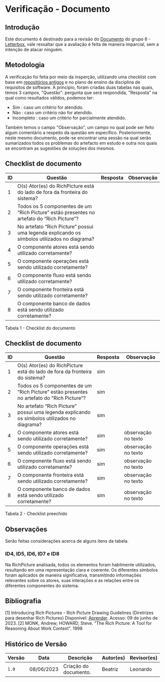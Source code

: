 # Verificação - Documento

## Introdução
Este documento é destinado para a revisão do [Documento](<link para o documento>) do grupo 6 - [Letterbox](https://github.com/Requisitos-de-Software/2023.1-Letterboxd), vale ressaltar que a avaliação é feita de maneira imparcial, sem a intenção de atacar ninguém.

## Metodologia

A verificação foi feita por meio da insperção, utilizando uma checklist com base em [repositórios antigos](https://github.com/Requisitos-de-Software) e no plano de ensino da disciplina de requisitos de software. A principio, foram criadas duas tabelas nas quais, temos 3 campos, "Questão": pergunta que será respondida, "Resposta" na qual como resultados válidos, podemos ter: 

- Sim : caso um critério for atendido.
- Não : caso um critério não for atendido.
- Incompleto : caso um critério for parcialmente atendido.

Também temos o campo "Observação", um campo no qual pode ser feito algum comentário a respeito da questão em específico. Posteriormente, neste mesmo documento, pode-se encontrar uma sessão na qual serão sumarizados todos os problemas do artefacto em estudo e outra nos quais se encontram as sugestões de soluções dos mesmos.

## Checklist de documento
|ID|Questão|Resposta|Observação|
|-|-------|--------|----------|
|1|O(s) Ator(es) do RichPicture está do lado de fora da fronteira do sistema?                        |     |          |
|2|Todos os 5 componentes de um “Rich Picture” estão presentes no artefato do “Rich Picture”?        |     |          |
|3|No artefato “Rich Picture” possui uma legenda explicando os símbolos utilizados no diagrama?      |     |          |
|4|O componente atores está sendo utilizado corretamente?                                            |     |          |
|5|O componente operações está sendo utilizado corretamente?                                         |     |          |
|6|O componente fluxo está sendo utilizado corretamente?                                             |     |          |
|7|O componente fronteira está sendo utilizado corretamente?                                         |     |          |
|8|O componente banco de dados está sendo utilizado corretamente?                                    |     |          |


Tabela 1 - Checklist do documento

## Checklist de documento
|ID|Questão|Resposta|Observação|
|-|-------|--------|----------|
|1|O(s) Ator(es) do RichPicture está do lado de fora da fronteira do sistema?                        |  sim    |          |
|2|Todos os 5 componentes de um “Rich Picture” estão presentes no artefato do “Rich Picture”?        |  sim    |          |
|3|No artefato “Rich Picture” possui uma legenda explicando os símbolos utilizados no diagrama?      |  sim    |          |
|4|O componente atores está sendo utilizado corretamente?                                            |   sim   | observação no texto|
|5|O componente operações está sendo utilizado corretamente?                                         |  sim    | observação no texto|
|6|O componente fluxo está sendo utilizado corretamente?                                             |   sim   | observação no texto|
|7|O componente fronteira está sendo utilizado corretamente?                                         |  sim    | observação no texto|
|8|O componente banco de dados está sendo utilizado corretamente?                                    |   sim   | observação no texto|

Tabela 2 - Checklist preechido

## Observações
Serão feitas considerações acerca de alguns itens da tabela.

### ID4, ID5, ID6, ID7 e ID8
Na RichPicture analisada, todos os elementos foram habilmente utilizados, resultando em uma representação clara e coerente. Os diferentes símbolos foram aplicados de maneira significativa, transmitindo informações relevantes sobre os atores, suas interações e as relações entre os diferentes componentes do sistema. 

## Bibliografia
[1] Introducing Rich Pictures - Rich Picture Drawing Guidelines (Diretrizes para desenhar Rich Pictures) Disponivel: [Aprender](https://aprender3.unb.br/pluginfile.php/2523045/mod_resource/content/2/1_5145791542719414573.pdf). Acesso: 09 de junho de 2023.
[2] MONK, Andrew; HOWARD, Steve. "The Rich Picture: A Tool for Reasoning About Work Context". 1998


## Histórico de Versão

| Versão | Data          | Descrição                          | Autor(es)     |  Revisor(es)       |
| ------ | ------------- | ---------------------------------- | ------------- | ------------------ |
| `1.0`  | 08/06/2023    | Criação do documento.              |  Beatriz      | Leonardo |
